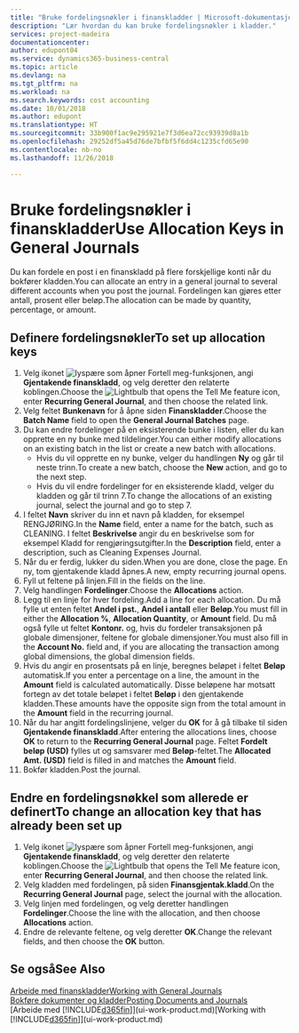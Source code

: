 ```yaml
---
title: "Bruke fordelingsnøkler i finanskladder | Microsoft-dokumentasjon"
description: "Lær hvordan du kan bruke fordelingsnøkler i kladder."
services: project-madeira
documentationcenter: 
author: edupont04
ms.service: dynamics365-business-central
ms.topic: article
ms.devlang: na
ms.tgt_pltfrm: na
ms.workload: na
ms.search.keywords: cost accounting
ms.date: 10/01/2018
ms.author: edupont
ms.translationtype: HT
ms.sourcegitcommit: 33b900f1ac9e295921e7f3d6ea72cc93939d8a1b
ms.openlocfilehash: 29252df5a45d76de7bfbf5f6dd4c1235cfd65e90
ms.contentlocale: nb-no
ms.lasthandoff: 11/26/2018

---
```

# <a name="use-allocation-keys-in-general-journals"></a><span data-ttu-id="4587c-103">Bruke fordelingsnøkler i finanskladder</span><span class="sxs-lookup"><span data-stu-id="4587c-103">Use Allocation Keys in General Journals</span></span>
<span data-ttu-id="4587c-104">Du kan fordele en post i en finanskladd på flere forskjellige konti når du bokfører kladden.</span><span class="sxs-lookup"><span data-stu-id="4587c-104">You can allocate an entry in a general journal to several different accounts when you post the journal.</span></span> <span data-ttu-id="4587c-105">Fordelingen kan gjøres etter antall, prosent eller beløp.</span><span class="sxs-lookup"><span data-stu-id="4587c-105">The allocation can be made by quantity, percentage, or amount.</span></span>

## <a name="to-set-up-allocation-keys"></a><span data-ttu-id="4587c-106">Definere fordelingsnøkler</span><span class="sxs-lookup"><span data-stu-id="4587c-106">To set up allocation keys</span></span>
1. <span data-ttu-id="4587c-107">Velg ikonet ![lyspære som åpner Fortell meg-funksjonen](media/ui-search/search_small.png "Fortell hva du vil gjøre"), angi **Gjentakende finanskladd**, og velg deretter den relaterte koblingen.</span><span class="sxs-lookup"><span data-stu-id="4587c-107">Choose the ![Lightbulb that opens the Tell Me feature](media/ui-search/search_small.png "Tell me what you want to do") icon, enter **Recurring General Journal**, and then choose the related link.</span></span>
2. <span data-ttu-id="4587c-108">Velg feltet **Bunkenavn** for å åpne siden **Finanskladder**.</span><span class="sxs-lookup"><span data-stu-id="4587c-108">Choose the **Batch Name** field to open the **General Journal Batches** page.</span></span>
3. <span data-ttu-id="4587c-109">Du kan endre fordelinger på en eksisterende bunke i listen, eller du kan opprette en ny bunke med tildelinger.</span><span class="sxs-lookup"><span data-stu-id="4587c-109">You can either modify allocations on an existing batch in the list or create a new batch with allocations.</span></span>
   * <span data-ttu-id="4587c-110">Hvis du vil opprette en ny bunke, velger du handlingen **Ny** og går til neste trinn.</span><span class="sxs-lookup"><span data-stu-id="4587c-110">To create a new batch, choose the **New** action, and go to the next step.</span></span>
   * <span data-ttu-id="4587c-111">Hvis du vil endre fordelinger for en eksisterende kladd, velger du kladden og går til trinn 7.</span><span class="sxs-lookup"><span data-stu-id="4587c-111">To change the allocations of an existing journal, select the journal and go to step 7.</span></span>    
4. <span data-ttu-id="4587c-112">I feltet **Navn** skriver du inn et navn på kladden, for eksempel RENGJØRING.</span><span class="sxs-lookup"><span data-stu-id="4587c-112">In the **Name** field, enter a name for the batch, such as CLEANING.</span></span> <span data-ttu-id="4587c-113">I feltet **Beskrivelse** angir du en beskrivelse som for eksempel Kladd for rengjøringsutgifter.</span><span class="sxs-lookup"><span data-stu-id="4587c-113">In the **Description** field, enter a description, such as Cleaning Expenses Journal.</span></span>
5. <span data-ttu-id="4587c-114">Når du er ferdig, lukker du siden.</span><span class="sxs-lookup"><span data-stu-id="4587c-114">When you are done, close the page.</span></span> <span data-ttu-id="4587c-115">En ny, tom gjentakende kladd åpnes.</span><span class="sxs-lookup"><span data-stu-id="4587c-115">A new, empty recurring journal opens.</span></span>
6. <span data-ttu-id="4587c-116">Fyll ut feltene på linjen.</span><span class="sxs-lookup"><span data-stu-id="4587c-116">Fill in the fields on the line.</span></span>
7. <span data-ttu-id="4587c-117">Velg handlingen **Fordelinger**.</span><span class="sxs-lookup"><span data-stu-id="4587c-117">Choose the **Allocations** action.</span></span>
8. <span data-ttu-id="4587c-118">Legg til en linje for hver fordeling.</span><span class="sxs-lookup"><span data-stu-id="4587c-118">Add a line for each allocation.</span></span> <span data-ttu-id="4587c-119">Du må fylle ut enten feltet **Andel i pst.**, **Andel i antall** eller **Beløp**.</span><span class="sxs-lookup"><span data-stu-id="4587c-119">You must fill in either the **Allocation %**, **Allocation Quantity**, or **Amount** field.</span></span> <span data-ttu-id="4587c-120">Du må også fylle ut feltet **Kontonr.** og, hvis du fordeler transaksjonen på globale dimensjoner, feltene for globale dimensjoner.</span><span class="sxs-lookup"><span data-stu-id="4587c-120">You must also fill in the **Account No.** field and, if you are allocating the transaction among global dimensions, the global dimension fields.</span></span>
9. <span data-ttu-id="4587c-121">Hvis du angir en prosentsats på en linje, beregnes beløpet i feltet **Beløp** automatisk.</span><span class="sxs-lookup"><span data-stu-id="4587c-121">If you enter a percentage on a line, the amount in the **Amount** field is calculated automatically.</span></span> <span data-ttu-id="4587c-122">Disse beløpene har motsatt fortegn av det totale beløpet i feltet **Beløp** i den gjentakende kladden.</span><span class="sxs-lookup"><span data-stu-id="4587c-122">These amounts have the opposite sign from the total amount in the **Amount** field in the recurring journal.</span></span>
10. <span data-ttu-id="4587c-123">Når du har angitt fordelingslinjene, velger du **OK** for å gå tilbake til siden **Gjentakende finanskladd**.</span><span class="sxs-lookup"><span data-stu-id="4587c-123">After entering the allocations lines, choose **OK** to return to the **Recurring General Journal** page.</span></span> <span data-ttu-id="4587c-124">Feltet **Fordelt beløp (USD)** fylles ut og samsvarer med **Beløp**-feltet.</span><span class="sxs-lookup"><span data-stu-id="4587c-124">The **Allocated Amt. (USD)** field is filled in and matches the **Amount** field.</span></span>
11. <span data-ttu-id="4587c-125">Bokfør kladden.</span><span class="sxs-lookup"><span data-stu-id="4587c-125">Post the journal.</span></span>

## <a name="to-change-an-allocation-key-that-has-already-been-set-up"></a><span data-ttu-id="4587c-126">Endre en fordelingsnøkkel som allerede er definert</span><span class="sxs-lookup"><span data-stu-id="4587c-126">To change an allocation key that has already been set up</span></span>
1. <span data-ttu-id="4587c-127">Velg ikonet ![lyspære som åpner Fortell meg-funksjonen](media/ui-search/search_small.png "Fortell hva du vil gjøre"), angi **Gjentakende finanskladd**, og velg deretter den relaterte koblingen.</span><span class="sxs-lookup"><span data-stu-id="4587c-127">Choose the ![Lightbulb that opens the Tell Me feature](media/ui-search/search_small.png "Tell me what you want to do") icon, enter **Recurring General Journal**, and then choose the related link.</span></span>
2. <span data-ttu-id="4587c-128">Velg kladden med fordelingen, på siden **Finansgjentak.kladd**.</span><span class="sxs-lookup"><span data-stu-id="4587c-128">On the **Recurring General Journal** page, select the journal with the allocation.</span></span>
3. <span data-ttu-id="4587c-129">Velg linjen med fordelingen, og velg deretter handlingen **Fordelinger**.</span><span class="sxs-lookup"><span data-stu-id="4587c-129">Choose the line with the allocation, and then choose **Allocations** action.</span></span>
4. <span data-ttu-id="4587c-130">Endre de relevante feltene, og velg deretter **OK**.</span><span class="sxs-lookup"><span data-stu-id="4587c-130">Change the relevant fields, and then choose the **OK** button.</span></span>

## <a name="see-also"></a><span data-ttu-id="4587c-131">Se også</span><span class="sxs-lookup"><span data-stu-id="4587c-131">See Also</span></span>
[<span data-ttu-id="4587c-132">Arbeide med finanskladder</span><span class="sxs-lookup"><span data-stu-id="4587c-132">Working with General Journals</span></span>](ui-work-general-journals.md)  
[<span data-ttu-id="4587c-133">Bokføre dokumenter og kladder</span><span class="sxs-lookup"><span data-stu-id="4587c-133">Posting Documents and Journals</span></span>](ui-post-documents-journals.md)  
<span data-ttu-id="4587c-134">[Arbeide med [!INCLUDE[d365fin](includes/d365fin_md.md)]](ui-work-product.md)</span><span class="sxs-lookup"><span data-stu-id="4587c-134">[Working with [!INCLUDE[d365fin](includes/d365fin_md.md)]](ui-work-product.md)</span></span>

